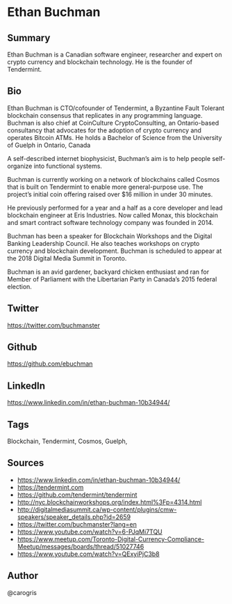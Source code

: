 # Ethan Buchman

## Summary
Ethan Buchman is a Canadian software engineer, researcher and expert on crypto currency and blockchain technology. He is the founder of Tendermint.

## Bio
Ethan Buchman is CTO/cofounder of Tendermint, a Byzantine Fault Tolerant blockchain consensus that replicates in any programming language. Buchman is also chief at CoinCulture CryptoConsulting, an Ontario-based consultancy that advocates for the adoption of crypto currency and operates Bitcoin ATMs. He holds a Bachelor of Science from the University of Guelph in Ontario, Canada

A self-described internet biophysicist, Buchman’s aim is to help people self-organize into functional systems. 

Buchman is currently working on a network of blockchains called Cosmos that is built on Tendermint to enable more general-purpose use. The project’s initial coin offering raised over $16 million in under 30 minutes. 

He previously performed for a year and a half as a core developer and lead blockchain engineer at Eris Industries. Now called Monax, this blockchain and smart contract software technology company was founded in 2014. 

Buchman has been a speaker for Blockchain Workshops and the Digital Banking Leadership Council. He also teaches workshops on crypto currency and blockchain development. Buchman is scheduled to appear at the 2018 Digital Media Summit in Toronto. 

Buchman is an avid gardener, backyard chicken enthusiast and ran for Member of Parliament with the Libertarian Party in Canada’s 2015 federal election.

## Twitter
https://twitter.com/buchmanster

## Github
https://github.com/ebuchman

## LinkedIn
https://www.linkedin.com/in/ethan-buchman-10b34944/


## Tags
Blockchain, Tendermint, Cosmos, Guelph, 

## Sources
- https://www.linkedin.com/in/ethan-buchman-10b34944/ 
- https://tendermint.com
- https://github.com/tendermint/tendermint
- http://nyc.blockchainworkshops.org/index.html%3Fp=4314.html 
- http://digitalmediasummit.ca/wp-content/plugins/cmw-speakers/speaker_details.php?id=2659 
- https://twitter.com/buchmanster?lang=en 
- https://www.youtube.com/watch?v=6-PJqMi7TQU
- https://www.meetup.com/Toronto-Digital-Currency-Compliance-Meetup/messages/boards/thread/51027746
- https://www.youtube.com/watch?v=QExyiPjC3b8

## Author
@carogris
